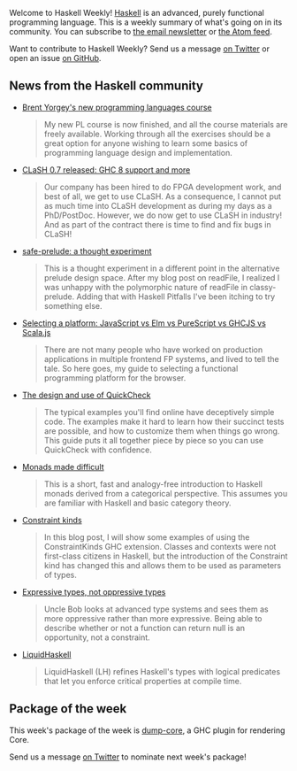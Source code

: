 <!-- 2017-01-19 -->

Welcome to Haskell Weekly!
[Haskell](https://haskell-lang.org) is an advanced, purely functional programming language.
This is a weekly summary of what's going on in its community.
You can subscribe to [the email newsletter](https://news.us10.list-manage.com/subscribe?u=49a6a2e17b12be2c5c4dcb232&id=ffbbbbd930)
or [the Atom feed](/haskell-weekly.atom).

Want to contribute to Haskell Weekly?
Send us a message [on Twitter](https://twitter.com/haskellweekly)
or open an issue [on GitHub](https://github.com/haskellweekly/haskellweekly.github.io).

## News from the Haskell community

-   [Brent Yorgey's new programming languages course](https://byorgey.wordpress.com/2017/01/13/my-new-programming-languages-course/)

    > My new PL course is now finished, and all the course materials are freely available. Working through all the exercises should be a great option for anyone wishing to learn some basics of programming language design and implementation.

-   [CLaSH 0.7 released: GHC 8 support and more](https://groups.google.com/forum/#!topic/clash-language/vG8GqAyjAa8)

    > Our company has been hired to do FPGA development work, and best of all, we get to use CLaSH. As a consequence, I cannot put as much time into CLaSH development as during my days as a PhD/PostDoc. However, we do now get to use CLaSH in industry! And as part of the contract there is time to find and fix bugs in CLaSH!

-   [safe-prelude: a thought experiment](http://www.snoyman.com/blog/2017/01/safe-prelude-a-thought-experiment)

    > This is a thought experiment in a different point in the alternative prelude design space. After my blog post on readFile, I realized I was unhappy with the polymorphic nature of readFile in classy-prelude. Adding that with Haskell Pitfalls I've been itching to try something else.

-   [Selecting a platform: JavaScript vs Elm vs PureScript vs GHCJS vs Scala.js](http://mutanatum.com/posts/2017-01-12-Browser-FP-Head-to-Head.html)

    > There are not many people who have worked on production applications in multiple frontend FP systems, and lived to tell the tale. So here goes, my guide to selecting a functional programming platform for the browser.

-   [The design and use of QuickCheck](https://begriffs.com/posts/2017-01-14-design-use-quickcheck.html)

    > The typical examples you'll find online have deceptively simple code. The examples make it hard to learn how their succinct tests are possible, and how to customize them when things go wrong. This guide puts it all together piece by piece so you can use QuickCheck with confidence.

-   [Monads made difficult](http://www.stephendiehl.com/posts/monads.html)

    > This is a short, fast and analogy-free introduction to Haskell monads derived from a categorical perspective. This assumes you are familiar with Haskell and basic category theory.

-   [Constraint kinds](https://kseo.github.io//posts/2017-01-13-constraint-kinds.html)

    > In this blog post, I will show some examples of using the ConstraintKinds GHC extension. Classes and contexts were not first-class citizens in Haskell, but the introduction of the Constraint kind has changed this and allows them to be used as parameters of types.

-   [Expressive types, not oppressive types](https://literateprogrammer.blogspot.com.au/2017/01/expressive-types-not-oppressive-types.html)

    > Uncle Bob looks at advanced type systems and sees them as more oppressive rather than more expressive. Being able to describe whether or not a function can return null is an opportunity, not a constraint.

-   [LiquidHaskell](https://ucsd-progsys.github.io/liquidhaskell-blog/)

    > LiquidHaskell (LH) refines Haskell's types with logical predicates that let you enforce critical properties at compile time.

## Package of the week

This week's package of the week is [dump-core](https://hackage.haskell.org/package/dump-core),
a GHC plugin for rendering Core.

Send us a message [on Twitter](https://twitter.com/haskellweekly) to nominate next week's package!
